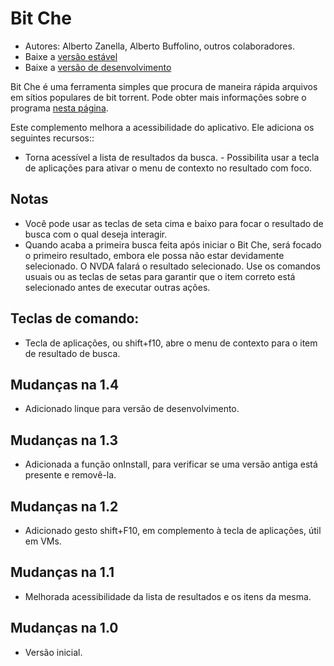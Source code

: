 # Bit Che #
*	 Autores: Alberto Zanella, Alberto Buffolino, outros colaboradores.
*	 Baixe a [versão estável][1]
*	 Baixe a [versão de desenvolvimento][3]

Bit Che é uma ferramenta simples que procura de maneira rápida arquivos em
sítios populares de bit torrent.  Pode obter mais informações sobre o
programa [nesta página][2].

Este complemento melhora a acessibilidade do aplicativo. Ele adiciona os
seguintes recursos::

- Torna acessível a lista de resultados da busca.  - Possibilita usar a
tecla de aplicações para ativar o menu de contexto no resultado com foco.


## Notas ##
*	 Você pode usar as teclas de seta cima e baixo para focar o resultado de
   busca com o qual deseja interagir.
*	 Quando acaba a primeira busca feita após iniciar o Bit Che, será focado o
   primeiro resultado, embora ele possa não estar devidamente selecionado. O
   NVDA falará o resultado selecionado. Use os comandos usuais ou as teclas
   de setas para garantir que o item correto está selecionado antes de
   executar outras ações.


## Teclas de comando: ##
*	Tecla de aplicações, ou shift+f10, abre o menu de contexto para o item de
  resultado de busca.

## Mudanças na 1.4 ##
*	 Adicionado linque para versão de desenvolvimento.

## Mudanças na 1.3 ##
*	 Adicionada a função  onInstall, para verificar se uma versão antiga está
   presente e removê-la.

## Mudanças na 1.2 ##
*	 Adicionado gesto shift+F10, em complemento à tecla de aplicações, útil em
   VMs.

## Mudanças na 1.1 ##
*	 Melhorada acessibilidade da lista de resultados e os itens da mesma.

## Mudanças na 1.0 ##
*	 Versão inicial.

[1]: http://addons.nvda-project.org/files/get.php?file=bc

[2]: http://www.convivea.com

[3]: http://addons.nvda-project.org/files/get.php?file=bc-dev
